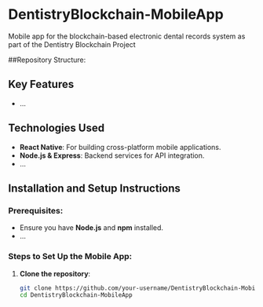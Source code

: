 # DentistryBlockchain-MobileApp
Mobile app for the blockchain-based electronic dental records system as part of the Dentistry Blockchain Project

##Repository Structure:



## Key Features
- ...



## Technologies Used
- **React Native**: For building cross-platform mobile applications.
- **Node.js & Express**: Backend services for API integration.
- ...



## Installation and Setup Instructions

### Prerequisites:
- Ensure you have **Node.js** and **npm** installed.
- ...

### Steps to Set Up the Mobile App:
1. **Clone the repository**:
   ```bash
   git clone https://github.com/your-username/DentistryBlockchain-MobileApp.git
   cd DentistryBlockchain-MobileApp
